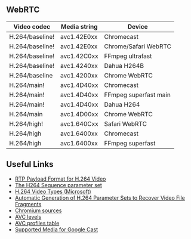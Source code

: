 ## WebRTC

Video codec	    | Media string | Device
----------------|--------------|-------
H.264/baseline! | avc1.42E0xx  | Chromecast
H.264/baseline! | avc1.42E0xx  | Chrome/Safari WebRTC
H.264/baseline! | avc1.42C0xx  | FFmpeg ultrafast
H.264/baseline! | avc1.4240xx  | Dahua H264B
H.264/baseline  | avc1.4200xx  | Chrome WebRTC
H.264/main!     | avc1.4D40xx  | Chromecast
H.264/main!     | avc1.4D40xx  | FFmpeg superfast main
H.264/main!     | avc1.4D40xx  | Dahua H264
H.264/main      | avc1.4D00xx  | Chrome WebRTC
H.264/high!     | avc1.640Cxx  | Safari WebRTC
H.264/high      | avc1.6400xx  | Chromecast
H.264/high      | avc1.6400xx  | FFmpeg superfast

## Useful Links

- [RTP Payload Format for H.264 Video](https://datatracker.ietf.org/doc/html/rfc6184)
- [The H264 Sequence parameter set](https://www.cardinalpeak.com/blog/the-h-264-sequence-parameter-set)
- [H.264 Video Types (Microsoft)](https://docs.microsoft.com/en-us/windows/win32/directshow/h-264-video-types)
- [Automatic Generation of H.264 Parameter Sets to Recover Video File Fragments](https://arxiv.org/pdf/2104.14522.pdf)
- [Chromium sources](https://chromium.googlesource.com/external/webrtc/+/HEAD/common_video/h264)
- [AVC levels](https://en.wikipedia.org/wiki/Advanced_Video_Coding#Levels)
- [AVC profiles table](https://developer.mozilla.org/ru/docs/Web/Media/Formats/codecs_parameter)
- [Supported Media for Google Cast](https://developers.google.com/cast/docs/media)
